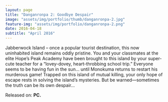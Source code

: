 ```yaml
---
layout: page
title: "Danganronpa 2: Goodbye Despair"
image: "assets/img/portfolio/thumb/danganronpa-2.jpg"
feature-img: "assets/img/portfolio/danganronpa-2.png"
date: 2016-04-18
subtitle: "April 2016"
---
```


Jabberwock Island – once a popular tourist destination, this now uninhabited island remains oddly pristine.
You and your classmates at the elite Hope’s Peak Academy have been brought to this island by your super-cute teacher for a “lovey-dovey, heart-throbbing school trip.”
Everyone seems to be having fun in the sun... until Monokuma returns to restart his murderous game! Trapped on this island of mutual killing, your only hope of escape rests in solving the island’s mysteries.
But be warned—sometimes the truth can be its own despair...

Released on: **PC.**